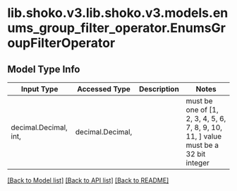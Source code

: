 # lib.shoko.v3.lib.shoko.v3.models.enums_group_filter_operator.EnumsGroupFilterOperator

## Model Type Info
Input Type | Accessed Type | Description | Notes
------------ | ------------- | ------------- | -------------
decimal.Decimal, int,  | decimal.Decimal,  |  | must be one of [1, 2, 3, 4, 5, 6, 7, 8, 9, 10, 11, ] value must be a 32 bit integer

[[Back to Model list]](../../README.md#documentation-for-models) [[Back to API list]](../../README.md#documentation-for-api-endpoints) [[Back to README]](../../README.md)

